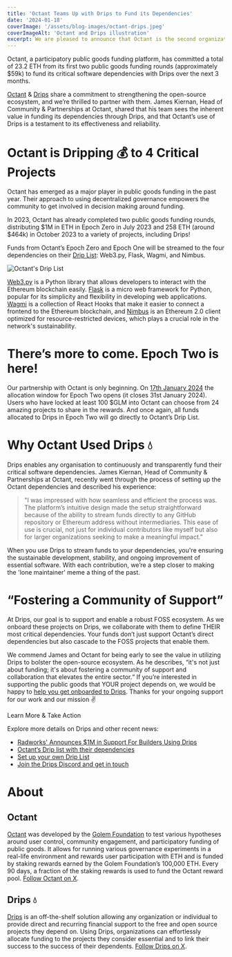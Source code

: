 ```yaml
---
title: 'Octant Teams Up with Drips to Fund its Dependencies'
date: '2024-01-18'
coverImage: '/assets/blog-images/octant-drips.jpeg'
coverImageAlt: 'Octant and Drips illustration'
excerpt: We are pleased to announce that Octant is the second organization to commit to fund its critical software dependencies with Drips.
---
```


Octant, a participatory public goods funding platform, has committed a total of 23.2 ETH from its first two public goods funding rounds (approximately $59k) to fund its critical software dependencies with Drips over the next 3 months.

[Octant](https://octant.build/) & [Drips](https://drips.network/) share a commitment to strengthening the open-source ecosystem, and we’re thrilled to partner with them. James Kiernan, Head of Community & Partnerships at Octant, shared that his team sees the inherent value in funding its dependencies through Drips, and that Octant’s use of Drips is a testament to its effectiveness and reliability.

# Octant is Dripping 💰 to 4 Critical Projects

Octant has emerged as a major player in public goods funding in the past year. Their approach to using decentralized governance empowers the community to get involved in decision making around funding.

In 2023, Octant has already completed two public goods funding rounds, distributing $1M in ETH in Epoch Zero in July 2023 and 258 ETH (around $464k) in October 2023 to a variety of projects, including Drips!

Funds from Octant’s Epoch Zero and Epoch One will be streamed to the four dependencies on their [Drip List](https://www.drips.network/app/drip-lists/30178668158349445547603108732480118476541651095408979232800331391215): Web3.py, Flask, Wagmi, and Nimbus.

![Octant's Drip List](/assets/blog-images/octant-dl.png)

[Web3.py](https://github.com/ethereum/web3.py) is a Python library that allows developers to interact with the Ethereum blockchain easily. [Flask](https://www.drips.network/external/https%3A%2F%2Fgithub.com%2Fpallets%2Fflask) is a micro web framework for Python, popular for its simplicity and flexibility in developing web applications. [Wagmi](https://www.drips.network/external/https%3A%2F%2Fgithub.com%2Fwagmi-dev%2Fwagmi) is a collection of React Hooks that make it easier to connect a frontend to the Ethereum blockchain, and [Nimbus](https://nimbus.team/) is an Ethereum 2.0 client optimized for resource-restricted devices, which plays a crucial role in the network's sustainability.

# There’s more to come. Epoch Two is here!

Our partnership with Octant is only beginning. On [17th January 2024](https://twitter.com/OctantApp/status/1747649832830071236) the allocation window for Epoch Two opens (it closes 31st January 2024). Users who have locked at least 100 $GLM into Octant can choose from 24 amazing projects to share in the rewards. And once again, all funds allocated to Drips in Epoch Two will go directly to Octant’s Drip List.

# Why Octant Used Drips 💧

Drips enables any organisation to continuously and transparently fund their critical software dependencies. James Kiernan, Head of Community & Partnerships at Octant, recently went through the process of setting up the Octant dependencies and described his experience:

> "I was impressed with how seamless and efficient the process was. The platform’s intuitive design made the setup straightforward because of the ability to stream funds directly to any GitHub repository or Ethereum address without intermediaries. This ease of use is crucial, not just for individual contributors like myself but also for larger organizations seeking to make a meaningful impact."

When you use Drips to stream funds to your dependencies, you're ensuring the sustainable development, stability, and ongoing improvement of essential software. With each contribution, we’re a step closer to making the 'lone maintainer' meme a thing of the past.

# “Fostering a Community of Support”

At Drips, our goal is to support and enable a robust FOSS ecosystem. As we onboard these projects on Drips, we collaborate with them to define THEIR most critical dependencies. Your funds don’t just support Octant’s direct dependencies but also cascade to the FOSS projects that enable them.

We commend James and Octant for being early to see the value in utilizing Drips to bolster the open-source ecosystem. As he describes, “it's not just about funding; it's about fostering a community of support and collaboration that elevates the entire sector.“
If you’re interested in supporting the public goods that YOUR project depends on, we would be happy to [help you get onboarded to Drips](https://discord.gg/6cCKKSW2De). Thanks for your ongoing support for our work and our mission ✌️

Learn More & Take Action

Explore more details on Drips and other recent news:

- [Radworks' Announces $1M in Support For Builders Using Drips](https://www.drips.network/blog/posts/radworks-gives-1m-to-foss-dependencies-with-drips)
- [Octant’s Drip list with their dependencies](https://www.drips.network/app/drip-lists/30178668158349445547603108732480118476541651095408979232800331391215)
- [Set up your own Drip List](https://docs.drips.network/support-your-dependencies)
- [Join the Drips Discord and get in touch](https://discord.gg/6cCKKSW2De)

# About

## Octant

[Octant](https://octant.build/) was developed by the [Golem Foundation](https://golem.foundation/) to test various hypotheses around user control, community engagement, and participatory funding of public goods. It allows for running various governance experiments in a real-life environment and rewards user participation with ETH and is funded by staking rewards earned by the Golem Foundation’s 100,000 ETH. Every 90 days, a fraction of the staking rewards is used to fund the Octant reward pool. [Follow Octant on X](https://twitter.com/OctantApp).

## Drips 💧

[Drips](https://drips.network/) is an off-the-shelf solution allowing any organization or individual to provide direct and recurring financial support to the free and open source projects they depend on. Using Drips, organizations can effortlessly allocate funding to the projects they consider essential and to link their success to the success of their dependents. [Follow Drips on X](https://twitter.com/dripsnetwork).
